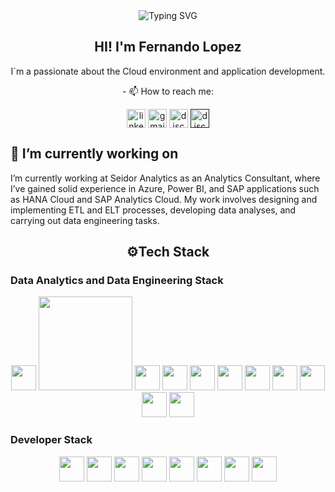 
<div align="center">
  <img src="https://readme-typing-svg.demolab.com?font=Fira+Code&size=26&duration=4000&pause=1000&color=4C64F7&center=true&vCenter=true&width=435&lines=Data+Engineering;Front-end+Developer"        alt="Typing SVG" />
  <h2> HI! I'm Fernando Lopez </h2>
  <p>  I´m a passionate about the Cloud environment and application development.  </p>
  <p> - 📫 How to reach me: </p>
  <a href="https://www.linkedin.com/in/fernandolopez-/" target="blank"><img align="center" src="https://user-images.githubusercontent.com/88904952/234979284-68c11d7f-1acc-4f0c-ac78-044e1037d7b0.png" alt="linkedin" height="30" width="30" /></a>
  <a href="fernandolopezcontact1@gmail.com" target="blank"><img align="center" src="https://skillicons.dev/icons?i=gmail&perline=14" alt="gmail" height="30" width="30"  /></a>
  <a href="https://www.instagram.com/feernlopez" target="blank"><img align="center"src="https://github.com/user-attachments/assets/cbadc4b6-b2ec-4350-af83-2085f2226c6f"alt="discord" height="30" width="30" /></a>
  <a href="" target="blank"><img align="center" src="https://user-images.githubusercontent.com/88904952/234982627-019fd336-6248-453c-9b05-97c13fd1d207.png" alt="discord" height="30" width="30" /></a>
</div>

<div>
  <h2>🔭 I’m currently working on</h2>
  <p>
    I’m currently working at Seidor Analytics as an Analytics Consultant, where I’ve gained solid experience in Azure, Power BI, and SAP applications such as HANA Cloud and SAP Analytics        Cloud. My work involves designing and implementing ETL and ELT processes, developing data analyses, and carrying out data engineering tasks.
  </p>
</div>

<div>
  <h2 align="center">⚙️Tech Stack</h2>
  <div      
    align="center"
    display="flex">
    <h3 align="start">  Data Analytics and Data Engineering Stack  </h3>
      <img src="https://img.shields.io/badge/Python-3776AB?logo=python&logoColor=fff" height="40" />
      <img src="https://custom-icon-badges.demolab.com/badge/Microsoft%20Azure-0089D6?logo=msazure&logoColor=white" height="150"/>
      <img src="https://custom-icon-badges.demolab.com/badge/Microsoft%20SQL%20Server-CC2927?logo=mssqlserver-white&logoColor=white" height="40" />
      <img src="https://img.shields.io/badge/SAP HANA-0FAAFF?logo=sap&logoColor=fff" height="40" />
      <img src="https://img.shields.io/badge/Pandas-150458?logo=pandas&logoColor=fff" height="40" />
      <img src="https://custom-icon-badges.demolab.com/badge/Matplotlib-71D291?logo=matplotlib&logoColor=fff" height="40" />
      <img src="https://img.shields.io/badge/-scikit--learn-%23F7931E?logo=scikit-learn&logoColor=white" height="40" />
      <img src="https://img.shields.io/badge/Apache%20Spark-E25A1C?logo=apachespark&logoColor=fff" height="40" />
      <img src="https://custom-icon-badges.demolab.com/badge/Power%20BI-F1C912?logo=power-bi&logoColor=fff" height="40" />
      <img src="https://img.shields.io/badge/SAP%20Analytics%20Cloud-002C66?logo=sap&logoColor=fff" height="40" />
      <img src="https://img.shields.io/badge/Jupyter%20-%23F37626.svg?logo=Jupyter&logoColor=white" height="40"
      <img src="https://img.shields.io/badge/Microsoft%20Excel%20-%2334A853.svg?logo=google%20sheets&logoColor=white" height="40" />
  </div>
  <div
    align="center"
    display="flex">
    <h3 align="start"> Developer Stack </h3>
    <img src="https://img.shields.io/badge/JavaScript-F7DF1E?logo=javascript&logoColor=000" height="40" /> 
    <img src="https://img.shields.io/badge/TypeScript-3178C6?logo=typescript&logoColor=fff" height="40" />
    <img src="https://img.shields.io/badge/React-%2320232a.svg?logo=react&logoColor=%2361DAFB" height="40" />
    <img src="https://img.shields.io/badge/Postman-FF6C37?logo=postman&logoColor=white" height="40" />
    <img src="https://img.shields.io/badge/Three.js-000?logo=threedotjs&logoColor=fff" height="40" />
    <img src="https://img.shields.io/badge/Tailwind%20CSS-%2338B2AC.svg?logo=tailwind-css&logoColor=white" height="40" />
    <img src="https://img.shields.io/badge/HTML-%23E34F26.svg?logo=html5&logoColor=white" height="40" />
    <img src="https://img.shields.io/badge/JSON-000?logo=json&logoColor=fff" height="40" />
  
  </div>
</div>




<!--

- 🔭 I’m currently working on ...
- 🌱 I’m currently learning ...
- 👯 I’m looking to collaborate on ...
- 🤔 I’m looking for help with ...
- 💬 Ask me about ...

- 😄 Pronouns: ...
- ⚡ Fun fact: ...
-->
<!--<img src="https://skillicons.dev/icons?i=js,ts,react,nodejs,nextjs,tailwind,mongodb,threejs,git,html,css,postman,vscode&perline=14" /> -->

